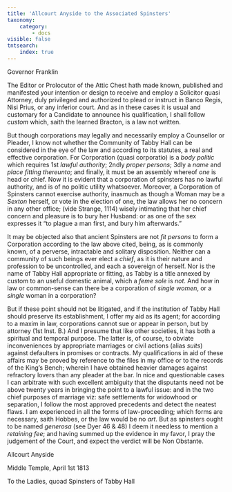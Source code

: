 ```yaml
---
title: 'Allcourt Anyside to the Associated Spinsters'
taxonomy:
    category:
        - docs
visible: false
tntsearch:
    index: true
---
```


<div class="author">Governor Franklin</div>

The Editor or Prolocutor of the Attic Chest hath made known, published and manifested your intention or design to receive and employ a Solicitor quasi Attorney, duly privileged and authorized to plead or instruct in Banco Regis, Nisi Prius, or any inferior court. And as in these cases it is usual and customary for a Candidate to announce his qualification, I shall follow *custom* which, saith the learned Bracton, is a law not written.  

But though corporations may legally and necessarily employ a Counsellor or Pleader, I know not whether the Community of Tabby Hall can be considered in the eye of the law and according to its statutes, a real and effective corporation. For Corporation (quasi corporatio) is a *body politic* which requires 1st *lawful authority*; 2ndly *proper persons*; 3dly a *name* and *place fitting thereunto*; and finally, it must be an assembly whereof *one* is head or chief. Now it is evident that a corporation of spinsters has no lawful authority, and is of no politic utility whatsoever. Moreover, a Corporation of Spinsters cannot exercise authority, inasmuch as though a Woman may be a *Sexton* herself, or vote in the election of one, the law allows her no concern in any other office; (vide Strange, 1114) wisely intimating that her chief concern and pleasure is to bury her Husband: or as one of the sex expresses it “to plague a man first, and bury him afterwards.”

It may be objected also that ancient Spinsters are not *fit persons* to form a Corporation according to the law above cited, being, as is commonly known, of a perverse, intractable and solitary disposition. Neither can a community of such beings ever elect a *chief*, as it is their nature and profession to be uncontrolled, and each a sovereign of herself. Nor is the name of Tabby Hall appropriate or fitting, as Tabby is a title annexed by custom to an useful domestic animal, which a *feme sole* is *not*. And how in law or common-sense can there be a corporation of *single women*, or a *single* woman in a corporation?  

But if these point should not be litigated, and if the institution of Tabby Hall should preserve its establishment, I offer my aid as its agent; for according to a maxim in law, corporations cannot sue or appear in person, but by attorney (1st Inst. B.) And I presume that like other societies, it has both a spiritual and temporal purpose. The latter is, of course, to obviate inconveniences by appropriate marriages or civil actions (alias *suits*) against defaulters in promises or contracts. My qualifications in aid of these affairs may be proved by reference to the files in my office or to the records of the King’s Bench; wherein I have obtained heavier damages against refractory lovers than any pleader at the bar. In nice and questionable cases I can arbitrate with such excellent ambiguity that the disputants need not be above twenty years in bringing the point to a lawful issue: and in the two chief purposes of marriage viz: safe settlements for widowhood or separation, I follow the most approved precedents and detect the neatest flaws. I am experienced in all the forms of law-proceeding; which forms are necessary, saith Hobbes, or the law would be no *art*. But as spinsters ought to be named *generosa* (see Dyer 46 & 48) I deem it needless to mention a *retaining fee*; and having summed up the evidence in my favor, I pray the judgement of the Court, and expect the verdict will be Non Obstante.

Allcourt Anyside

Middle Temple, April 1st 1813

To the Ladies, quoad Spinsters of Tabby Hall